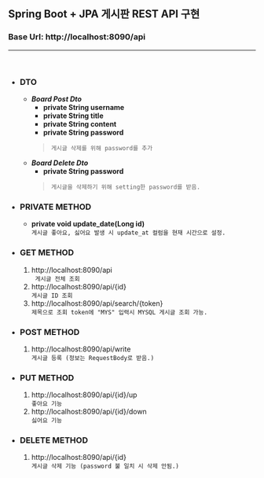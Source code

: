 ## Spring Boot + JPA 게시판 REST API 구현 

### Base Url: http://localhost:8090/api

<hr/> <br/>


+ ### DTO
  - _**Board Post Dto**_ 
    * **private String username**
    * **private String title**
    + **private String content**
    + **private String password**    
    >  `게시글 삭제를 위해 password를 추가`
  - _**Board Delete Dto**_
    + **private String password**
    > `게시글을 삭제하기 위해 setting한 password를 받음.`

+ ### PRIVATE METHOD
   + **private void update_date(Long id)**  <br/>
   `게시글 좋아요, 싫어요 발생 시 update_at 컬럼을 현재 시간으로 설정.`
+ ### GET METHOD
   1. http://localhost:8090/api <br/>
    ` 게시글 전체 조회`
   2. http://localhost:8090/api/{id} <br/>
     `게시글 ID 조회`
   3. http://localhost:8090/api/search/{token}  <br/>
     `제목으로 조회 token에 "MYS" 입력시 MYSQL 게시글 조회 가능.`
+ ### POST METHOD
   1. http://localhost:8090/api/write <br/>
      `게시글 등록 (정보는 RequestBody로 받음.)`

+ ### PUT METHOD
   1. http://localhost:8090/api/{id}/up <br/>
      `좋아요 기능`
   2. http://localhost:8090/api/{id}/down <br/>
      `싫어요 기능`


+ ### DELETE METHOD
   1. http://localhost:8090/api/{id} <br/>
      `게시글 삭제 기능 (password 불 일치 시 삭제 안됨.)`
  
